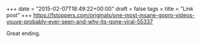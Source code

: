 +++
date = "2015-02-07T18:49:22+00:00"
draft = false
tags = 
title = "Link post"
+++
https://fstoppers.com/originals/one-most-insane-gopro-videos-youve-probably-ever-seen-and-why-its-gone-viral-55337

Great ending.
